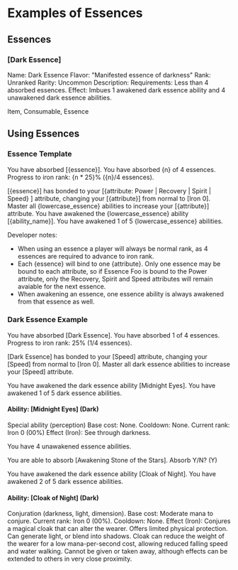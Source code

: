 # Examples of Essences

## Essences

### [Dark Essence]

Name: Dark Essence
Flavor: "Manifested essence of darkness"
Rank: Unranked
Rarity: Uncommon
Description:
Requirements: Less than 4 absorbed essences.
Effect: Imbues 1 awakened dark essence ability and 4 unawakened dark essence abilities.

Item, Consumable, Essence

## Using Essences

### Essence Template

You have absorbed [{essence}]. You have absorbed {n} of 4 essences.
Progress to iron rank: {n \* 25}% ({n}/4 essences).

[{essence}] has bonded to your [{attribute: Power | Recovery | Spirit | Speed} ] attribute, changing your [{attribute}] from normal to [Iron 0]. Master all {lowercase_essence} abilities to increase your [{attribute}] attribute.
You have awakened the {lowercase_essence} ability [{ability_name}]. You have awakened 1 of 5 {lowercase_essence} abilities.

Developer notes:

- When using an essence a player will always be normal rank, as 4 essences are required to advance to iron rank.
- Each {essence} will bind to one {attribute}. Only one essence may be bound to each attribute, so if Essence Foo is bound to the Power attribute, only the Recovery, Spirit and Speed attributes will remain avaiable for the next essence.
- When awakening an essence, one essence ability is always awakened from that essence as well.

### Dark Essence Example

You have absorbed [Dark Essence]. You have absorbed 1 of 4 essences.
Progress to iron rank: 25% (1/4 essences).

[Dark Essence] has bonded to your [Speed] attribute, changing your [Speed] from normal to [Iron 0]. Master all dark essence abilities to increase your [Speed] attribute.

You have awakened the dark essence ability [Midnight Eyes]. You have awakened 1 of 5 dark essence abilities.

#### Ability: [Midnight Eyes] (Dark)

Special ability (perception)
Base cost: None.
Cooldown: None.
Current rank: Iron 0 (00%)
Effect (Iron): See through darkness.

You have 4 unawakened essence abilities.

You are able to absorb [Awakening Stone of the Stars]. Absorb Y/N? (Y)

You have awakened the dark essence ability [Cloak of Night]. You have awakened 2 of 5 dark essence abilities.

#### Ability: [Cloak of Night] (Dark)

Conjuration (darkness, light, dimension).
Base cost: Moderate mana to conjure.
Current rank: Iron 0 (00%).
Cooldown: None.
Effect (Iron): Conjures a magical cloak that can alter the wearer. Offers limited physical protection. Can generate light, or blend into shadows. Cloak can reduce the weight of the wearer for a low mana-per-second cost, allowing reduced falling speed and water walking. Cannot be given or taken away, although effects can be extended to others in very close proximity.
